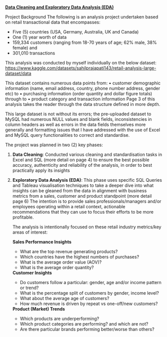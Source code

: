 <b><ins>Data Cleaning and Exploratory Data Analysis (EDA)</ins></b>

Project Background
The following is an analysis project undertaken based on retail transactional data that encompasses:
<ul><li>Five (5) countries (USA, Germany, Australia, UK and Canada)</li>
<li>One (1) year worth of data    </li>
<li>159,334 customers (ranging from 18-70 years of age; 62% male, 38% female) and</li>
<li>301,010 transactions</li></ul>

This analysis was conducted by myself individually on the below dataset: https://www.kaggle.com/datasets/sahilprajapati143/retail-analysis-large-dataset/data

This dataset contains numerous data points from: 
    •	customer demographic information (name, email address, country, phone number address, gender etc) to
    •	purchasing information (order quantity and dollar figure totals) through to
    •	product category and transaction information
    Page 3 of this analysis takes the reader through the data structure defined in more depth. 

This large dataset is not without its errors; the pre-uploaded dataset to MySQL had numerous NULL values and blank fields, inconsistencies in column headers as well as errors in the data fields themselves more generally and formatting issues that I have addressed with the use of Excel and MySQL query functionalities to correct and standardise. 

The project was planned in two (2) key phases:
<ol type="1">
    
  <b><li>Data Cleaning</b>: 
      Conducted various cleaning and standardisation tasks in Excel and SQL (more detail on page 4) to ensure the best possible accuracy, authenticity and reliability of the analysis, in order to best practically 
      apply its insights</li>
            
  <b><li>Exploratory Data Analysis (EDA)</b>:
        This phase uses specific SQL Queries and Tableau visualisation techniques to take a deeper dive into what insights can be gleaned from the data in alignment with business metrics from a sales, customer and product 
        standpoint (more detail page 6) 
        The intention is to provide sales professionals/managers and/or employees operating within a retail context, actionable recommendations that they can use to focus their efforts to be more profitable.</li>

The analysis is intentionally focused on these retail industry metrics/key areas of interest:

<b>Sales Performance Insights</b>
<ul>
<li>What are the top revenue generating products?</li>
<li>Which countries have the highest numbers of purchases?</li>
<li>What is the average order value (AOV)?</li>
<li>What is the average order quantity?</li></ul>
<b>Customer Insights</b>
<ul>
<li>Do customers follow a particular: gender, age and/or income pattern or trend?</li>
<li>What is the percentage split of customers by gender, income level?</li>
<li>What about the average age of customers?</li>
<li>How much revenue is driven by repeat vs one-off/new customers?</li> </ul>
<b>Product (Market) Trends</b>
<ul>
<li>Which products are underperforming?</li> 
<li>Which product categories are performing? and which are not?</li>
<li>Are there particular brands performing better/worse than others?</li></ul>
</ol>
